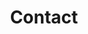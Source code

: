 ---
title: Contact
layout: main_and_sidebar_right

menu:
  main:
  
col_main: 
  - 10
  - 11
  - 20
  
col_right: 
  - 20
  - 10
---